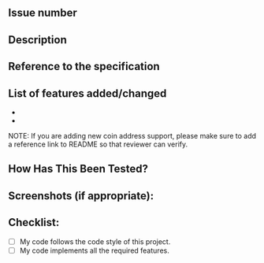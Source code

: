 <!--- Provide a general summary of your changes in the Title above -->

## Issue number
<!--- If there is an associated github issues, please specify here -->

## Description
<!--- Describe your changes in detail -->

## Reference to the specification
<!--- Please provide the reference link to specification. Please try to find the reference of the protocol specification , not just reference to a third party library as we cannot tell that also follows the specification -->



## List of features added/changed
<!--- What types of changes does your code introduce? Put an `x` in all the boxes that apply: -->
- 
- 

NOTE: If you are adding new coin address support, please make sure to add a reference link to README so that reviewer can verify.

## How Has This Been Tested?
<!--- Please describe in detail how you tested your changes. -->
<!--- Include details of your testing environment, tests ran to see how -->
<!--- your change affects other areas of the code, etc. -->

## Screenshots (if appropriate):

## Checklist:
<!--- Go over all the following points, and put an `x` in all the boxes that apply. -->
<!--- If you're unsure about any of these, don't hesitate to ask. We're here to help! -->
- [ ] My code follows the code style of this project.
- [ ] My code implements all the required features.
